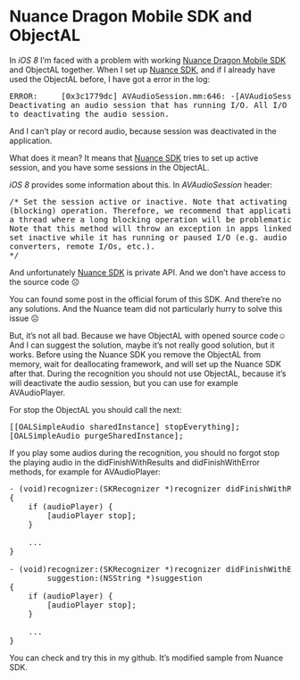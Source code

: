 # Nuance Dragon Mobile SDK and ObjectAL

In <i>iOS 8</i> I’m faced with a problem with working <a href="http://dragonmobile.nuancemobiledeveloper.com/public/index.php?task=prodDev#download">Nuance Dragon Mobile SDK</a> and ObjectAL together. When I set up <a href="http://dragonmobile.nuancemobiledeveloper.com/public/index.php?task=prodDev#download">Nuance SDK</a>, and if I already have used the ObjectAL before, I have got a error in the log:

<pre>
ERROR:     [0x3c1779dc] AVAudioSession.mm:646: -[AVAudioSession setActive:withOptions:error:]: 
Deactivating an audio session that has running I/O. All I/O should be stopped or paused prior
to deactivating the audio session.
</pre>

And I can’t play or record audio, because session was deactivated in the application.

What does it mean? It means that <a href="http://dragonmobile.nuancemobiledeveloper.com/public/index.php?task=prodDev#download">Nuance SDK</a> tries to set up active session, and you have some sessions in the ObjectAL.

<i>iOS 8</i> provides some information about this. In <i>AVAudioSession</i> header:

<pre>
/* Set the session active or inactive. Note that activating an audio session is a synchronous
(blocking) operation. Therefore, we recommend that applications not activate their session from
a thread where a long blocking operation will be problematic.
Note that this method will throw an exception in apps linked on or after iOS 8 if the session is
set inactive while it has running or paused I/O (e.g. audio queues, players, recorders,
converters, remote I/Os, etc.).
*/
</pre>

And unfortunately <a href="http://dragonmobile.nuancemobiledeveloper.com/public/index.php?task=prodDev#download">Nuance SDK</a> is private API. And we don’t have access to the source code ☹

You can found some post in the official forum of this SDK. And there’re no any solutions. And the Nuance team did not particularly hurry to solve this issue ☹

But, it’s not all bad. Because we have ObjectAL with opened source code☺And I can suggest the solution, maybe it’s not really good solution, but it works. Before using the Nuance SDK you remove the ObjectAL from memory, wait for deallocating framework, and will set up the Nuance SDK after that. During the recognition you should not use ObjectAL, because it’s will deactivate the audio session, but you can use for example AVAudioPlayer.

For stop the ObjectAL you should call the next:

<pre>
[[OALSimpleAudio sharedInstance] stopEverything];
[OALSimpleAudio purgeSharedInstance];
</pre>

If you play some audios during the recognition, you should no forgot stop the playing audio in the didFinishWithResults and didFinishWithError methods, for example for AVAudioPlayer:

<pre>
- (void)recognizer:(SKRecognizer *)recognizer didFinishWithResults:(SKRecognition *)results
{
    if (audioPlayer) {
        [audioPlayer stop];
    }

    ...
}

- (void)recognizer:(SKRecognizer *)recognizer didFinishWithError:(NSError *)error
        suggestion:(NSString *)suggestion
{
    if (audioPlayer) {
        [audioPlayer stop];
    }

    ...
}
</pre>

You can check and try this in my github. It’s modified sample from Nuance SDK.
